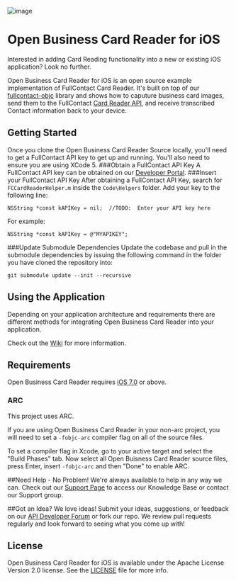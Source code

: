 
![image](http://fullcontact-static.s3.amazonaws.com/images/apps/cardreader/open-bc-reader.png)

Open Business Card Reader for iOS
================

Interested in adding Card Reading functionality into a new or existing iOS application? Look no further.

Open Business Card Reader for iOS is an open source example implementation of FullContact Card Reader.  It's built on top of our [fullcontact-objc](https://github.com/fullcontact/fullcontact-objc) library and shows how to caputure business card images, send them to the FullContact [Card Reader API](http://www.fullcontact.com/developer/card-reader-api/), and receive transcribed Contact information back to your device.

## Getting Started
Once you clone the Open Business Card Reader Source locally, you'll need to get a FullContact API key to get up and running.  You'll also need to ensure you are using XCode 5.
###Obtain a FullContact API Key
A FullContact API key can be obtained on our [Developer Portal](https://www.fullcontact.com/developer/pricing).
###Insert your FullContact API Key
After obtaining a FullContact API Key, search for `FCCardReaderHelper.m` inside the `Code\Helpers` folder.  Add your key to the following line:

```
NSString *const kAPIKey = nil;  //TODO:  Enter your API key here
```
For example:

```
NSString *const kAPIKey = @"MYAPIKEY";  
```
###Update Submodule Dependencies
Update the codebase and pull in the submodule dependencies by issuing the following command in the folder you have cloned the repository into:

```
git submodule update --init --recursive
```

## Using the Application
Depending on your application architecture and requirements there are different methods for integrating Open Business Card Reader into your application.

Check out the [Wiki](https://github.com/fullcontact/open-business-card-reader-ios/wiki) for more information.

## Requirements

Open Business Card Reader requires [iOS 7.0](https://developer.apple.com/library/ios/releasenotes/General/WhatsNewIniOS/Articles/iOS7.html#//apple_ref/doc/uid/TP40013162-SW1) or above.

### ARC

This project uses ARC.

If you are using Open Business Card Reader in your non-arc project, you will need to set a `-fobjc-arc` compiler flag on all of the source files. 

To set a compiler flag in Xcode, go to your active target and select the "Build Phases" tab. Now select all Open Buisness Card Reader source files, press Enter, insert `-fobjc-arc` and then "Done" to enable ARC.

##Need Help - No Problem!
We're always available to help in any way we can.  Check out our [Support Page](http://support.fullcontact.com) to access our Knowledge Base or contact our Support group.

##Got an Idea?
We love ideas!  Submit your ideas, suggestions, or feedback on our [API Developer Forum](http://support.fullcontact.com/forums/187136-api-developer-forum) or fork our repo.  We review pull requests regularly and look forward to seeing what you come up with!

## License

Open Business Card Reader for iOS is available under the Apache License Version 2.0 license. See the [LICENSE](LICENSE) file for more info.
